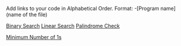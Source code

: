 Add links to your code in Alphabetical Order.
Format: -[Program name](name of the file)

[Binary Search](binary_search.js)
[Linear Search](linear_search.js)
[Palindrome Check](Check_Palindrome.js)

[Minimum Number of 1s](./min_number_of_1.js)
